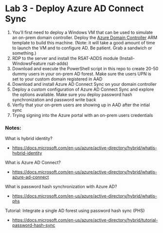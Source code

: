 # Lab 3 - Deploy Azure AD Connect Sync

1. You'll first need to deploy a Windows VM that can be used to simulate an on-prem domain controller. Deploy the <a href="https://github.com/mikepfeiffer/azure-domain-controller" target="_blank">Azure Domain Controller</a> ARM template to build this machine. (Note: it will take a good amount of time to launch the VM and to configure AD. Be patient. Grab a sandwich or something.)
2. RDP to the server and install the RSAT-ADDS module (Install-WindowsFeature rsat-adds)
3. Download and execute the PowerShell script in this repo to create 20-50 dummy users in your on-prem AD forest. Make sure the users UPN is set to your custom domain registered in AAD
4. Download and install Azure AD Connect Sync on your domain controller
5. Deploy a custom configuration of Azure AD Connect Sync and explore the options available. Make sure you deploy password hash synchronization and password write back
6. Verfiy that your on-prem users are showing up in AAD after the intial sync
7. Trying signing into the Azure portal with an on-prem users credentials

### Notes:

What is hybrid identity?
* https://docs.microsoft.com/en-us/azure/active-directory/hybrid/whatis-hybrid-identity

What is Azure AD Connect?
* https://docs.microsoft.com/en-us/azure/active-directory/hybrid/whatis-azure-ad-connect

What is password hash synchronization with Azure AD?
* https://docs.microsoft.com/en-us/azure/active-directory/hybrid/whatis-phs

Tutorial: Integrate a single AD forest using password hash sync (PHS)
* https://docs.microsoft.com/en-us/azure/active-directory/hybrid/tutorial-password-hash-sync

